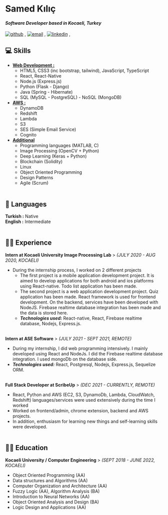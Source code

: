 # Samed Kılıç

#### _Software Developer based in Kocaeli, Turkey_ <br>
[![github](https://user-images.githubusercontent.com/62799218/146371378-7f36421f-7bd3-4d21-a587-7ec34bd6dedb.png)](https://github.com/abdussamedkilic) , 
[![email](https://user-images.githubusercontent.com/62799218/146371147-934b6d97-c846-45fc-aecb-3bf94673978a.png)](mailto:abdussamedkilic24@gmail.com) , 
[![linkedin](https://user-images.githubusercontent.com/62799218/146371310-79e2a929-e980-42a8-9f78-44dd64fa01d1.png)](https://www.linkedin.com/in/abdussamedkilic/) , 

## 💻 Skills
  * <ins>**Web Development :**</ins>
    - HTML5, CSS3 (inc bootstrap, tailwind), JavaScript, TypeScript
    - React, React-Native
    - Node.js (Express.js)
    - Python (Flask - Django)
    - Java (Spring - Hibernate)
    - SQL (MySQL - PostgreSQL) - NoSQL (MongoDB)
  * <ins>**AWS :**</ins>
    - DynamoDB
    - Redshift
    - Lambda
    - S3
    - SES (Simple Email Service)
    - Cognito
  * <ins>**Additional**</ins>
    - Programming languages (MATLAB, C)
    - Image Processing (OpenCV + Python)
    - Deep Learning (Keras + Python)
    - Blockchain (Solidity)
    - Linux
    - Object Oriented Programming
    - Design Patterns
    - Agile (Scrum)
<br><br>

## 💬 Languages

**Turkish :** Native <br>
**English :** Intermediate 
<br><br>

## 👨‍💻 Experience

 **Intern at Kocaeli University Image Processing Lab** > _(JULY 2020 - AUG 2020, KOCAELI)_ <br>
  - During the internship process, I worked on 2 different projects
    - The first project is a mobile application development project. It is aimed to develop applications for both android and ios platforms using React-native. 
    Todo list application has been made.
    - The second project is a web application development project. Quiz application has been made. React framework is used for frontend development. 
    On the backend, services have been developed with NodeJS. Firebase realtime database integration has been made and the data is stored here.
    - **_Technologies used:_** React-native, React, Firebase realtime database, Nodejs, Express.js.
<br><br>

 **Intern at ASE Software** > _(JULY 2021 - SEPT 2021, REMOTE)_ <br>
  - During my internship, I did web programming intensively. I mainly developed using React and NodeJs. 
    I did the Firebase realtime database integration. I used mongoDb on the database side.
  - **_Technologies used:_** React, Postgresql, Nodejs, Express.js, Sequelize ORM.
<br><br>

  **Full Stack Developer at ScribeUp** > _(DEC 2021 - CURRENTLY, REMOTE)_ <br>
   - React, Python and AWS (EC2, S3, DynamoDb, Lambda, CloudWatch, Redshift) languages/services were used extensively during the time I worked
   - Worked on frontend/admin, chrome extension, backend and AWS projects.
   - In addition, enthusiasm for learning new things and self-learning skills were developed.
<br><br>
    
## 🧑‍🎓 Education 
**Kocaeli University / Computer Engineering** > _(SEPT 2018 - JUNE 2022, KOCAELI)_ <br>
  -  Object Oriented Programming (AA)
  - Data structures and Algorithms (AA)
  - Computer Organization and Architecture (AA)
  - Fuzzy Logic (AA), Algorithm Analysis (BA)
  - Introduction to Neural Networks (AA)
  - Object Oriented Analysis and Design (BA)
  - Logic Design and Applications (AA)    
<br><br>
